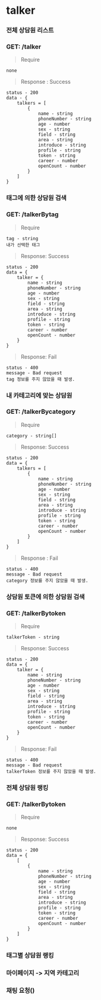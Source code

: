 # talker

### 전체 상담원 리스트

### GET: /talker

> Require

```
none
```

> Response : Success

```
status - 200
data - {
	talkers = [
		{
			name - string
			phoneNumber - string
			age - number
			sex - string
			field - string
			area - string
			introduce - string
			profile - string
			token - string
			career - number
			openCount - number
		}
	]
}
```

### 태그에 의한 상담원 검색

### GET: /talkerBytag

> Require

```tag: st
tag - string
내가 선택한 태그
```

> Response: Success

```
status - 200
data = {
	talker = {
		name - string
		phoneNumber - string
		age - number
		sex - string
		field - string
		area - string
		introduce - string
		profile - string
		token - string
		career - number
		openCount - number
	}
}
```

> Response: Fail

```
status - 400
message - Bad request
tag 정보를 주지 않았을 때 발생.
```

### 내 카테고리에 맞는 상담원

### GET: /talkerBycategory

> Require

```
category - string[]
```

> Response: Success

```
status - 200
data = {
	talkers = [
		{
			name - string
			phoneNumber - string
			age - number
			sex - string
			field - string
			area - string
			introduce - string
			profile - string
			token - string
			career - number
			openCount - number
		}
	]
}
```

> Response : Fail

```
status - 400
message - Bad request
category 정보를 주지 않았을 때 발생.
```

### 상담원 토큰에 의한 상담원 검색

### GET: /talkerBytoken

> Require

```
talkerToken - string
```

> Response: Success

```
status - 200
data = {
	talker = {
		name - string
		phoneNumber - string
		age - number
		sex - string
		field - string
		area - string
		introduce - string
		profile - string
		token - string
		career - number
		openCount - number
	}
}
```

> Response: Fail

```
status - 400
message - Bad request
talkerToken 정보를 주지 않았을 때 발생.
```

### 전체 상담원 랭킹

### GET: /talkerBytoken

> Require

```
none
```

> Response: Success

```
status - 200
data = {
	[
		{
			name - string
			phoneNumber - string
			age - number
			sex - string
			field - string
			area - string
			introduce - string
			profile - string
			token - string
			career - number
			openCount - number
		}
	]
}
```


### 태그별 상담원 랭킹


### 마이페이지 -> 지역 카테고리


### 채팅 요청()

